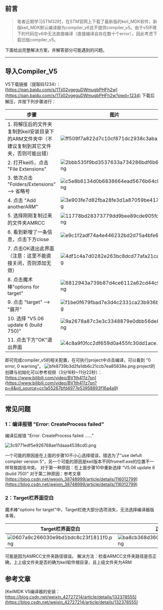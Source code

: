 ## 前言

>笔者近期学习STM32时，在STM官网上下载了最新版的keil_MDK软件，新版keil_MDK默认编译器为compiler_v6且不提供compiler_v5。由于v5环境下的代码在v6中无法直接编译（直接编译会存在数十个error），因此考虑下载旧版compiler_v5。

下面给出完整解决方案，并解答部分可能遇到的问题。

---

## 导入Compiler_V5
V5下载链接（提取码1234）：[https://pan.baidu.com/s/1Tjj02vgeguDWmugbPHFh2w](https://pan.baidu.com/s/1Tjj02vgeguDWmugbPHFh2w?pwd=1234) 
下载后解压，并按下列步骤进行：

<div class='center'>

| 步骤 | 图片 |
| ------ | ------ |
| 1. 将解压后的文件夹复制到keil安装目录下的ARM文件夹中（不建议复制到其它文件夹，否则可能出错） | ![ff509f7a822d7c10cf871dc2938c3aba.png](https://i3.mjj.rip/2024/06/16/ff509f7a822d7c10cf871dc2938c3aba.png) |
| 2. 打开keil5，点击 "File Extensions" | ![2bbb535f9bd3537633a734286bdf6b62.png](https://i3.mjj.rip/2024/06/16/2bbb535f9bd3537633a734286bdf6b62.png) |
| 3. 依次点击 "Folders/Extensions" --> 省略号    |![c5e8b6134d0b6838664ead5676b64cb6.png](https://i3.mjj.rip/2024/06/16/c5e8b6134d0b6838664ead5676b64cb6.png) |
| 4. 点击 "Add anotherARM" | ![3e903fe7d82fba28fe3d1a87059be417.png](https://i3.mjj.rip/2024/06/16/3e903fe7d82fba28fe3d1a87059be417.png) |
| 5. 选择刚刚复制过来的文件夹AMRCC | ![11778bd28373779dd9bee89cde905fd4.png](https://i3.mjj.rip/2024/06/16/11778bd28373779dd9bee89cde905fd4.png) |
| 6. 看到新增了一条信息，点击下方close|![e9c1f2adf74a4e446232bd2d75a4bfe6.png](https://i3.mjj.rip/2024/06/16/e9c1f2adf74a4e446232bd2d75a4bfe6.png)|
|7. 点击OK退出此界面（注意：这里不能直接关闭，否则添加无效）|![4df1c4a7d0282e263bc8dcd77afa21ca.png](https://i3.mjj.rip/2024/06/16/4df1c4a7d0282e263bc8dcd77afa21ca.png)|
|8. 点击魔术棒"options for target"|![6812943a739b87d4ce6112a62cd44c92.png](https://i3.mjj.rip/2024/06/16/6812943a739b87d4ce6112a62cd44c92.png)|
|9. 点击 "target" --> "展开"|![f1be0f679fbad7e3d4c2331ca23b936b.png](https://i3.mjj.rip/2024/06/16/f1be0f679fbad7e3d4c2331ca23b936b.png)|
|10. 选择 "V5.06 update 6 (build 750)"|![9a2678a87c3e3c3348879e0dbb56de82.png](https://i3.mjj.rip/2024/06/16/9a2678a87c3e3c3348879e0dbb56de82.png)|
|11. 点击下方"OK"退出界面|![4c8a9f0fcc2df659d0a455fc30dd1ace.png](https://i3.mjj.rip/2024/06/16/4c8a9f0fcc2df659d0a455fc30dd1ace.png)|
</div>


即可完成compiler_v5的相关配置，在可执行project中点击编译，可以看到 "0 error, 0 warning"。
![bfe8739b3d2fa1db6c21ccb7ea85838e.png](https://i3.mjj.rip/2024/06/16/bfe8739b3d2fa1db6c21ccb7ea85838e.png)
project的创建与初始化可以参考视频（3分16秒~11分22秒）：[https://www.bilibili.com/video/BV1th411z7sn](https://www.bilibili.com/video/BV1th411z7sn?p=4&vd_source=cc1a55267bfd4977e53958893f16a4a9) 

---
## 常见问题

### 1：编译报错 "Error: CreateProcess failed"

编译后报错 "Error: CreateProcess failed ......"

![3c9771edf5e926768ae11daaa4538cd0.png](https://i3.mjj.rip/2024/06/16/3c9771edf5e926768ae11daaa4538cd0.png)

一个可能的原因是在上面的步骤10不小心选择错误，错选为了"use defult compiler version 5"，另一个可能的原因是keil版本不同fromelf.exe的位置不一样导致路径冲突。
对于第一种原因：在上面步骤10中重新选择 "V5.06 update 6 (build 750)"
对于第二种原因：参考文章 [https://blog.csdn.net/weixin_38748999/article/details/116012799](https://blog.csdn.net/weixin_38748999/article/details/116012799) 

### 2：Target栏界面空白
魔术棒"options for target"中，Target栏绝大部分选项消失，无法选择编译器版本等。

<div class='center'>  

| Target栏界面空白 | 正常的Target |
| ------ | ------ |
| ![0607a9c266030e9bd1bdc8c23f1811f0.png](https://i3.mjj.rip/2024/06/16/0607a9c266030e9bd1bdc8c23f1811f0.png)|![ba8cb368d360cd0ad3b15a1b4abdda2f.png](https://i3.mjj.rip/2024/06/16/ba8cb368d360cd0ad3b15a1b4abdda2f.png) |
</div>

可能是因为AMRCC文件夹路径错误。
解决方法：检查ARMCC文件夹路径是否正确，上上级文件夹是否的确为keil软件根目录，且上级文件夹为ARM


## 参考文章

[KeilMDK V5编译器的安装：https://blog.csdn.net/weixin_42727214/article/details/132378555](https://blog.csdn.net/weixin_42727214/article/details/132378555) 